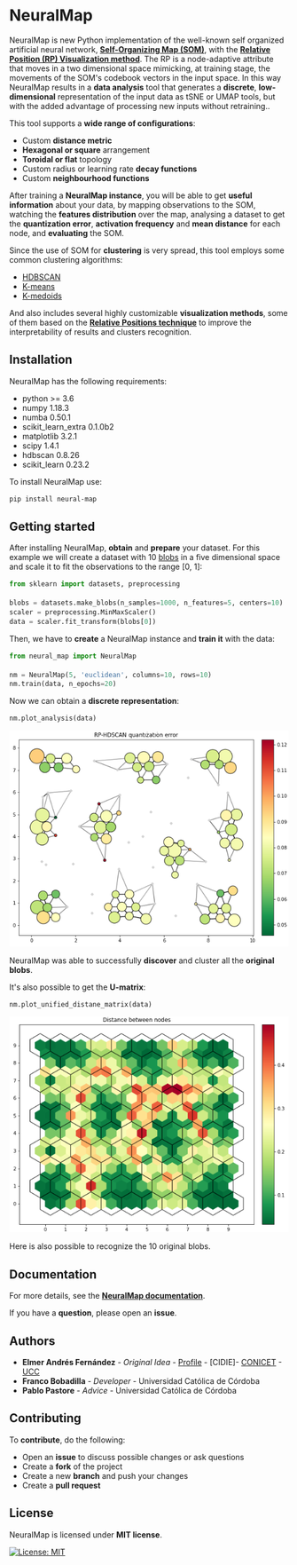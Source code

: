 # NeuralMap

NeuralMap is  new Python implementation of the well-known self organized artificial neural network, **[Self-Organizing Map (SOM)](https://ieeexplore.ieee.org/document/58325)**, with the **[Relative Position (RP) Visualization method](https://www.sciencedirect.com/science/article/abs/pii/S0010482507000844?via%3Dihub)**. The RP is a node-adaptive attribute that moves in a two dimensional space mimicking, at training stage, the movements of the SOM's codebook vectors in the input space. In this way NeuralMap results in a **data analysis** tool that generates a **discrete**, **low-dimensional** representation of the input data as tSNE or UMAP tools, but with the added advantage of processing new inputs without retraining.. 


This tool supports a **wide range of configurations**:
 - Custom **distance metric**
 - **Hexagonal or square** arrangement
 - **Toroidal or flat** topology
 - Custom radius or learning rate **decay functions**
 - Custom **neighbourhood functions**
 
After training a **NeuralMap instance**, you will be able to get **useful information** about your data, by mapping 
observations to the SOM, watching the **features distribution** over the map, analysing a dataset to get the
**quantization error**, **activation frequency** and **mean distance** for each node, and **evaluating** the SOM.

Since the use of SOM for **clustering** is very spread, this tool employs some common clustering algorithms:
 - [HDBSCAN](https://hdbscan.readthedocs.io/en/latest/index.html)
 - [K-means](https://scikit-learn.org/stable/modules/generated/sklearn.cluster.KMeans.html)
 - [K-medoids](https://scikit-learn-extra.readthedocs.io/en/latest/generated/sklearn_extra.cluster.KMedoids.html)

And also includes several highly customizable **visualization methods**, some of them based on the 
**[Relative Positions technique](https://www.researchgate.net/publication/6292810_Improving_cluster_visualization_in_self-organizing_maps_Application_in_gene_expression_data_analysis)** 
to improve the interpretability of results and clusters recognition.

## Installation

NeuralMap has the following requirements:
 - python >= 3.6
 - numpy 1.18.3
 - numba 0.50.1
 - scikit_learn_extra 0.1.0b2
 - matplotlib 3.2.1
 - scipy 1.4.1
 - hdbscan 0.8.26
 - scikit_learn 0.23.2

To install NeuralMap use:
```bash
pip install neural-map
```

## Getting started

After installing NeuralMap, **obtain** and **prepare** your dataset. For this example we will create a dataset with 10 
[blobs](https://scikit-learn.org/stable/modules/generated/sklearn.datasets.make_blobs.html) in a five 
dimensional space and scale it to fit the observations to the range [0, 1]:
```python
from sklearn import datasets, preprocessing

blobs = datasets.make_blobs(n_samples=1000, n_features=5, centers=10)
scaler = preprocessing.MinMaxScaler()
data = scaler.fit_transform(blobs[0])
```

Then, we have to **create** a NeuralMap instance and **train it** with the data:
```python
from neural_map import NeuralMap

nm = NeuralMap(5, 'euclidean', columns=10, rows=10)
nm.train(data, n_epochs=20)
```

Now we can obtain a **discrete representation**:
```python
nm.plot_analysis(data)
```
<img src="https://github.com/FrancoBobadilla/NeuralMap/raw/master/examples/images/RP-HDBSCAN.png" alt="RP-HDBSCAN">

NeuralMap was able to successfully **discover** and cluster all the **original blobs**.

It's also possible to get the **U-matrix**:
```python
nm.plot_unified_distane_matrix(data)
```
<img src="https://github.com/FrancoBobadilla/NeuralMap/raw/master/examples/images/U-matrix.png" alt="U-matrix">

Here is also possible to recognize the 10 original blobs.

## Documentation

For more details, see the **[NeuralMap documentation]()**.

If you have a **question**, please open an **issue**.

## Authors

* **Elmer Andrés Fernández** - *Original Idea* - [Profile](https://www.researchgate.net/profile/Elmer_Fernandez) - [CIDIE]- [CONICET](http://www.conicet.gov.ar) - [UCC](http://www.ucc.edu.ar)
* **Franco Bobadilla** - *Developer* - Universidad Católica de Córdoba
* **Pablo Pastore** - *Advice* - Universidad Católica de Córdoba

## Contributing

To **contribute**, do the following:
 - Open an **issue** to discuss possible changes or ask questions
 - Create a **fork** of the project
 - Create a new **branch** and push your changes
 - Create a **pull request**
 
## License

NeuralMap is licensed under **MIT license**.

[![License: MIT](https://img.shields.io/badge/License-MIT-yellow.svg)](https://opensource.org/licenses/MIT)
